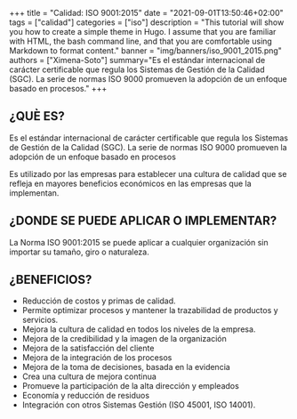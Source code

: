 +++
title = "Calidad: ISO 9001:2015"
date = "2021-09-01T13:50:46+02:00"
tags = ["calidad"]
categories = ["iso"]
description = "This tutorial will show you how to create a simple theme in Hugo. I assume that you are familiar with HTML, the bash command line, and that you are comfortable using Markdown to format content."
banner = "img/banners/iso_9001_2015.png"
authors = ["Ximena-Soto"]
summary="Es el estándar internacional de carácter certificable que regula los Sistemas de Gestión de la Calidad (SGC). La serie de normas ISO 9000 promueven la adopción de un enfoque basado en procesos."
+++

## ¿QUÈ ES?
Es el estándar internacional de carácter certificable que regula los Sistemas de Gestión de la Calidad (SGC). La serie de normas ISO 9000 promueven la adopción de un enfoque basado en procesos

Es utilizado por las empresas para establecer una cultura de calidad que se refleja en mayores beneficios económicos en las empresas que la implementan.

## ¿DONDE SE PUEDE APLICAR O IMPLEMENTAR?
La Norma ISO 9001:2015 se puede aplicar a cualquier organización sin importar su tamaño, giro o naturaleza.

## ¿BENEFICIOS?
* Reducción de costos y primas de calidad. 
* Permite optimizar procesos y mantener la trazabilidad de productos y servicios.
* Mejora la cultura de calidad en todos los niveles de la empresa. 
* Mejora de la credibilidad y la imagen de la organización
* Mejora de la satisfacción del cliente
* Mejora de la integración de los procesos
* Mejora de la toma de decisiones, basada en la evidencia
* Crea una cultura de mejora continua
* Promueve la participación de la alta dirección y empleados
* Economía y reducción de residuos
* Integración con otros Sistemas Gestión (ISO 45001, ISO 14001). 

